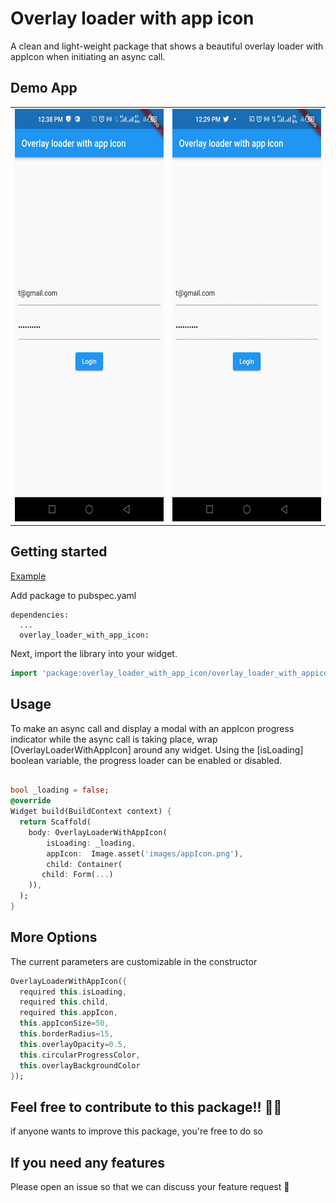 #  Overlay loader with app icon

A clean and light-weight package that shows a beautiful overlay loader with appIcon when initiating an async call.

## Demo App
<table>
<tbody>
  <tr>
    <td align="center">
      <img src="/images/app_img.gif" width="320" height="660"/>
    </td>
    <td align="center">
      <img src="/images/giphy.gif" width="320" height="660"/>
    </td>
  </tr>
</tbody>
</table>

## Getting started

[Example](https://github.com/esivuedaniel/OverlayLoaderWithAppIcon/blob/master/example/example.dart)

Add package to pubspec.yaml

```
dependencies:
  ...
  overlay_loader_with_app_icon:
```
Next, import the library into your widget.

```dart
import 'package:overlay_loader_with_app_icon/overlay_loader_with_appicon.dart';
```

## Usage

To make an async call and display a modal with an appIcon progress indicator while the async call is taking place, wrap [OverlayLoaderWithAppIcon] around any widget.
Using the [isLoading] boolean variable, the progress loader can be enabled or disabled.

```dart

bool _loading = false;
@override
Widget build(BuildContext context) {
  return Scaffold(
    body: OverlayLoaderWithAppIcon(
        isLoading: _loading,
        appIcon:  Image.asset('images/appIcon.png'),
        child: Container(
       child: Form(...)
    )),
  );
}
```
## More Options
The current parameters are customizable in the constructor
```dart
OverlayLoaderWithAppIcon({
  required this.isLoading, 
  required this.child, 
  required this.appIcon, 
  this.appIconSize=50,
  this.borderRadius=15, 
  this.overlayOpacity=0.5, 
  this.circularProgressColor, 
  this.overlayBackgroundColor
});
```



## Feel free to contribute to this package!! 🙇‍♂️
if anyone wants to improve this package, you're free to do so

## If you need any features
Please open an issue so that we can discuss your feature request 🙏

